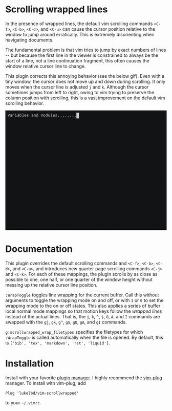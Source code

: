 Scrolling wrapped lines
=======================

In the presence of wrapped lines, the default vim scrolling commands `<C-f>`, `<C-b>`,
`<C-d>`, and `<C-u>` can cause the cursor position relative to the window to jump around
erratically. This is extremely disorienting when navigating documents.

The fundamental problem is that vim tries to jump by exact numbers of lines -- but
because the first line in the viewer is constrained to always be the start of a line,
not a line continuation fragment, this often causes the window relative cursor line to
change.

This plugin corrects this annoying behavior (see the below gif). Even with a tiny
window, the cursor does not move up and down during scrolling. It only moves when the
cursor line is adjusted `j` and `k`. Although the cursor sometimes jumps from left to
right, owing to vim trying to preserve the column position with scrolling, this is a
vast improvement on the default vim scrolling behavior.

<!-- ![](rec.gif) -->
<img src="rec.gif" width="600">

Documentation
=============

This plugin overrides the default scrolling commands and `<C-f>`, `<C-b>`, `<C-d>`, and
`<C-u>`, and introduces new quarter page scrolling commands `<C-j>` and `<C-k>`. For
each of these mappings, the plugin scrolls by as close as possible to one, one half, or
one quarter of the window height without messing up the relative cursor line position.

`:WrapToggle` toggles line wrapping for the current buffer. Call this without arguments
to toggle the wrapping mode on and off, or with `1` or `0` to set the wrapping mode to
the on or off states. This also applies a series of buffer local normal mode mappings so
that motion keys follow the *wrapped lines* instead of the actual lines. That is, the
`j`, `k`, `^`, `$`, `0`, `A`, and `I` commands are swapped with the `gj`, `gk`, `g^`,
`g$`, `g0`, `gA`, and `gI` commands.

`g:scrollwrapped_wrap_filetypes` specifies the filetypes for which `:WrapToggle` is
called automatically when the file is opened. By default, this is
`['bib', 'tex', 'markdown', 'rst', 'liquid']`.

Installation
============

Install with your favorite [plugin manager](https://vi.stackexchange.com/q/388/8084).
I highly recommend the [vim-plug](https://github.com/junegunn/vim-plug) manager.
To install with vim-plug, add
```
Plug 'lukelbd/vim-scrollwrapped'
```
to your `~/.vimrc`.
